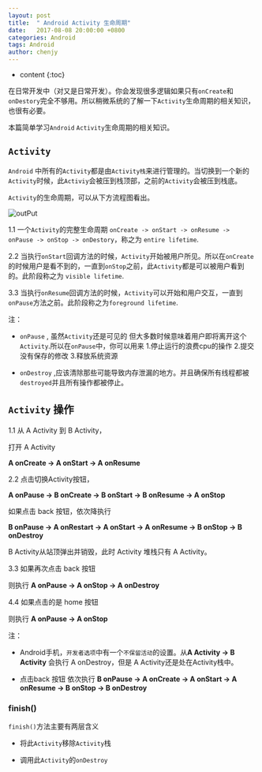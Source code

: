 ```yaml
---
layout: post
title:  " Android Activity 生命周期"
date:   2017-08-08 20:00:00 +0800
categories: Android 
tags: Android 
author: chenjy
---
```




* content
{:toc}

在日常开发中（对又是日常开发）。你会发现很多逻辑如果只有`onCreate`和`onDestory`完全不够用。所以稍微系统的了解一下`Activity`生命周期的相关知识，也很有必要。

本篇简单学习`Android` `Activity`生命周期的相关知识。



## `Activity`

`Android` 中所有的`Activity`都是由`Activity栈`来进行管理的。当切换到一个新的`Activity`时候，此`Activiy`会被压到栈顶部，之前的`Activity`会被压到栈底。

`Activity`的生命周期，可以从下方流程图看出。


![outPut](http://wx3.sinaimg.cn/mw690/c584f169ly1fkrcuarupuj20f50jrjsw.jpg)

1.1 一个`Activity`的完整生命周期 `onCreate -> onStart -> onResume -> onPause -> onStop -> onDestory`，称之为 `entire lifetime`.

2.2 当执行`onStart`回调方法的时候，`Activity`开始被用户所见。所以在`onCreate`的时候用户是看不到的，一直到`onStop`之前，此`Activity`都是可以被用户看到的。此阶段称之为 `visible lifetime`.

3.3 当执行`onResume`回调方法的时候，`Activity`可以开始和用户交互，一直到`onPause`方法之前。此阶段称之为`foreground lifetime`.


注：

* `onPause` , 虽然`Activity`还是可见的 但大多数时候意味着用户即将离开这个`Activity`.所以在`onPause`中，你可以用来 1.停止运行的浪费cpu的操作 2.提交没有保存的修改 3.释放系统资源

* `onDestroy` ,应该清除那些可能导致内存泄漏的地方。并且确保所有线程都被`destroyed`并且所有操作都被停止。

## `Activity` 操作

1.1 从 A Activity 到 B Activity，

打开 A Activity

**A onCreate -> A onStart -> A onResume**

2.2 点击切换Activity按钮，

**A onPause -> B onCreate -> B onStart -> B onResume -> A onStop**

如果点击 back 按钮，依次降执行 

**B onPause -> A onRestart -> A onStart -> A onResume -> B onStop -> B onDestroy**

B Activity从站顶弹出并销毁，此时 Activity 堆栈只有 A Activity。

3.3 如果再次点击 back 按钮

则执行 **A onPause -> A onStop -> A onDestroy**

4.4 如果点击的是 home 按钮

则执行 **A onPause -> A onStop**

注：

* Android手机，`开发者选项`中有一个`不保留活动`的设置。从**A Activity -> B Activity** 会执行 A onDestroy，但是 A Activity还是处在Activity栈中。

* 点击back 按钮 依次执行 **B onPause -> A onCreate -> A onStart -> A onResume -> B onStop -> B onDestroy**



### finish()

`finish()`方法主要有两层含义

* 将此`Activity`移除`Activity`栈

* 调用此`Activity`的`onDestroy`
















